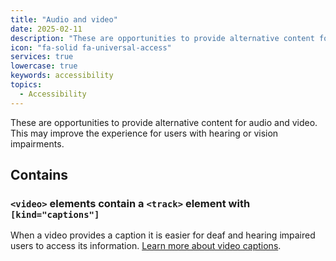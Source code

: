 ```yaml
---
title: "Audio and video"
date: 2025-02-11
description: "These are opportunities to provide alternative content for audio and video. This may improve the experience for users with hearing or vision impairments."
icon: "fa-solid fa-universal-access"
services: true
lowercase: true
keywords: accessibility
topics:
  - Accessibility
---
```


These are opportunities to provide alternative content for audio and video. This may improve the experience for users with hearing or vision impairments.

## Contains

### `<video>` elements contain a `<track>` element with `[kind="captions"]`

When a video provides a caption it is easier for deaf and hearing impaired users to access its information. [Learn more about video captions](https://dequeuniversity.com/rules/axe/4.10/video-caption).

